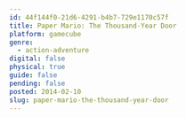 ```yaml
---
id: 44f144f0-21d6-4291-b4b7-729e1170c57f
title: Paper Mario: The Thousand-Year Door
platform: gamecube
genre:
  - action-adventure
digital: false
physical: true
guide: false
pending: false
posted: 2014-02-10
slug: paper-mario-the-thousand-year-door
---
```

